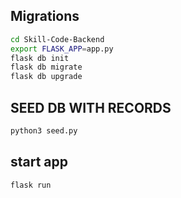 ## Migrations

```bash
cd Skill-Code-Backend
export FLASK_APP=app.py
flask db init
flask db migrate
flask db upgrade
```

## SEED DB WITH RECORDS

```bash
python3 seed.py
```

## start app
```bash
flask run
```